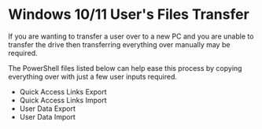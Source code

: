 # Windows 10/11 User's Files Transfer

If you are wanting to transfer a user over to a new PC and you are
unable to transfer the drive then transferring everything over manually
may be required.

The PowerShell files listed below can help ease this process by copying
everything over with just a few user inputs required.

- Quick Access Links Export
- Quick Access Links Import
- User Data Export
- User Data Import
